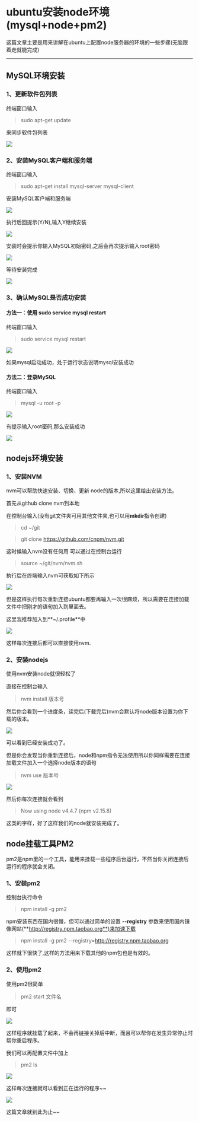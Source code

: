 # ubuntu安装node环境(mysql+node+pm2)

这篇文章主要是用来讲解在ubuntu上配置node服务器的环境的一些步骤(无脑跟着走就能完成)

---
## MySQL环境安装

### 1、更新软件包列表
终端窗口输入

> sudo apt-get update

来同步软件包列表

![](http://blog-cdn.chenxiyuan.fun/16-8-18/73652538.jpg)

### 2、安装MySQL客户端和服务端
终端窗口输入

> sudo apt-get install mysql-server mysql-client

安装MySQL客户端和服务端

![](http://blog-cdn.chenxiyuan.fun/16-8-18/54752372.jpg)

执行后回提示(Y/N),输入Y继续安装

![](http://blog-cdn.chenxiyuan.fun/16-8-18/49650396.jpg)

安装时会提示你输入MySQL初始密码,之后会再次提示输入root密码

![](http://blog-cdn.chenxiyuan.fun/16-8-18/70074088.jpg)

等待安装完成

![](http://blog-cdn.chenxiyuan.fun/16-8-18/11001437.jpg)

### 3、确认MySQL是否成功安装

#### 方法一：使用 sudo service mysql restart

终端窗口输入

> sudo service mysql restart

![](http://blog-cdn.chenxiyuan.fun/16-8-18/18301339.jpg)

如果mysql启动成功，处于运行状态说明mysql安装成功

#### 方法二：登录MySQL

终端窗口输入

> mysql -u root -p

![](http://blog-cdn.chenxiyuan.fun/16-8-18/62753993.jpg)

有提示输入root密码,那么安装成功

![](http://blog-cdn.chenxiyuan.fun/16-8-18/31876966.jpg)

## nodejs环境安装

### 1、安装NVM

nvm可以帮助快速安装、切换、更新 node的版本,所以这里给出安装方法。

首先从github clone nvm到本地

在控制台输入(没有git文件夹可用其他文件夹,也可以用**mkdir**指令创建)

> cd ~/git

> git clone https://github.com/cnpm/nvm.git

这时候输入nvm没有任何用 可以通过在控制台运行

> source ~/git/nvm/nvm.sh

执行后在终端输入nvm可获取如下所示

![](http://blog-cdn.chenxiyuan.fun/16-8-19/80966454.jpg)

但是这样执行每次重新连接ubuntu都要再输入一次很麻烦，所以需要在连接加载文件中把刚才的语句加入到里面去。

这里我推荐加入到**~/.profile**中

![](http://blog-cdn.chenxiyuan.fun/16-8-19/63614836.jpg)

这样每次连接后都可以直接使用nvm.

### 2、安装nodejs

使用nvm安装node就很轻松了

直接在控制台输入

> nvm install 版本号

然后你会看到一个进度条，读完后(下载完后)nvm会默认将node版本设置为你下载的版本。

![](http://blog-cdn.chenxiyuan.fun/16-8-19/99441924.jpg)

可以看到已经安装成功了。

但是你会发现当你重新连接后，node和npm指令无法使用所以你同样需要在连接加载文件加入一个选择node版本的语句

> nvm use 版本号

![](http://blog-cdn.chenxiyuan.fun/16-8-19/9350234.jpg)

然后你每次连接就会看到

> Now using node v4.4.7 (npm v2.15.8)

这类的字样，好了这样我们的node就安装完成了。

## node挂载工具PM2

pm2是npm里的一个工具，能用来挂载一些程序后台运行，不然当你关闭连接后运行的程序就会关闭。

### 1、安装pm2

控制台执行命令

>npm install -g pm2

npm安装东西在国内很慢，但可以通过简单的设置 **--registry** 参数来使用国内镜像网站(**http://registry.npm.taobao.org**)来加速下载

>npm install -g pm2 --registry=http://registry.npm.taobao.org

这样就下很快了,这样的方法用来下载其他的npm包也是有效的。

### 2、使用pm2

使用pm2很简单

> pm2 start 文件名

即可

![](http://blog-cdn.chenxiyuan.fun/16-8-19/77475355.jpg)

这样程序就挂载了起来，不会再链接关掉后中断，而且可以帮你在发生异常停止时帮你重启程序。

我们可以再配置文件中加上

>pm2 ls

![](http://blog-cdn.chenxiyuan.fun/16-8-19/58465309.jpg)

这样每次连接就可以看到正在运行的程序~~

![](http://blog-cdn.chenxiyuan.fun/16-8-19/40257132.jpg)


这篇文章就到此为止~~
